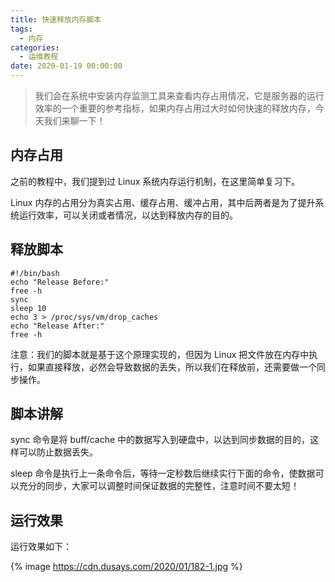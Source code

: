 ```yaml
---
title: 快速释放内存脚本
tags:
  - 内存
categories:
  - 运维教程
date: 2020-01-19 00:00:00
---
```


> 我们会在系统中安装内存监测工具来查看内存占用情况，它是服务器的运行效率的一个重要的参考指标，如果内存占用过大时如何快速的释放内存，今天我们来聊一下！

<!-- more -->

## 内存占用

之前的教程中，我们提到过 Linux 系统内存运行机制，在这里简单复习下。

Linux 内存的占用分为真实占用、缓存占用、缓冲占用，其中后两者是为了提升系统运行效率，可以关闭或者情况，以达到释放内存的目的。

## 释放脚本

```
#!/bin/bash
echo "Release Before:"
free -h
sync
sleep 10
echo 3 > /proc/sys/vm/drop_caches
echo "Release After:"
free -h
```

注意：我们的脚本就是基于这个原理实现的，但因为 Linux 把文件放在内存中执行，如果直接释放，必然会导致数据的丢失，所以我们在释放前，还需要做一个同步操作。

## 脚本讲解

sync 命令是将 buff/cache 中的数据写入到硬盘中，以达到同步数据的目的，这样可以防止数据丢失。

sleep 命令是执行上一条命令后，等待一定秒数后继续实行下面的命令，使数据可以充分的同步，大家可以调整时间保证数据的完整性，注意时间不要太短！

## 运行效果

运行效果如下：

{% image https://cdn.dusays.com/2020/01/182-1.jpg %}